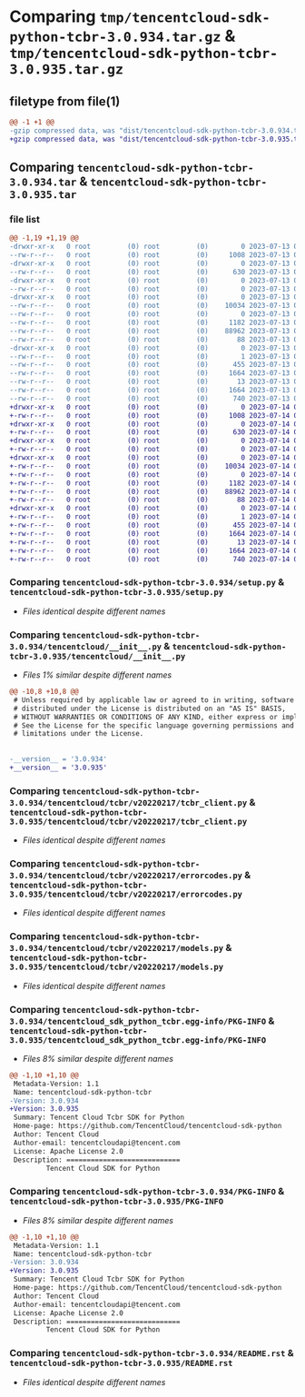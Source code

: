 # Comparing `tmp/tencentcloud-sdk-python-tcbr-3.0.934.tar.gz` & `tmp/tencentcloud-sdk-python-tcbr-3.0.935.tar.gz`

## filetype from file(1)

```diff
@@ -1 +1 @@
-gzip compressed data, was "dist/tencentcloud-sdk-python-tcbr-3.0.934.tar", last modified: Thu Jul 13 00:33:56 2023, max compression
+gzip compressed data, was "dist/tencentcloud-sdk-python-tcbr-3.0.935.tar", last modified: Fri Jul 14 00:39:01 2023, max compression
```

## Comparing `tencentcloud-sdk-python-tcbr-3.0.934.tar` & `tencentcloud-sdk-python-tcbr-3.0.935.tar`

### file list

```diff
@@ -1,19 +1,19 @@
-drwxr-xr-x   0 root         (0) root         (0)        0 2023-07-13 00:33:56.000000 tencentcloud-sdk-python-tcbr-3.0.934/
--rw-r--r--   0 root         (0) root         (0)     1008 2023-07-13 00:33:56.000000 tencentcloud-sdk-python-tcbr-3.0.934/setup.py
-drwxr-xr-x   0 root         (0) root         (0)        0 2023-07-13 00:33:56.000000 tencentcloud-sdk-python-tcbr-3.0.934/tencentcloud/
--rw-r--r--   0 root         (0) root         (0)      630 2023-07-13 00:33:56.000000 tencentcloud-sdk-python-tcbr-3.0.934/tencentcloud/__init__.py
-drwxr-xr-x   0 root         (0) root         (0)        0 2023-07-13 00:33:56.000000 tencentcloud-sdk-python-tcbr-3.0.934/tencentcloud/tcbr/
--rw-r--r--   0 root         (0) root         (0)        0 2023-07-13 00:33:56.000000 tencentcloud-sdk-python-tcbr-3.0.934/tencentcloud/tcbr/__init__.py
-drwxr-xr-x   0 root         (0) root         (0)        0 2023-07-13 00:33:56.000000 tencentcloud-sdk-python-tcbr-3.0.934/tencentcloud/tcbr/v20220217/
--rw-r--r--   0 root         (0) root         (0)    10034 2023-07-13 00:33:56.000000 tencentcloud-sdk-python-tcbr-3.0.934/tencentcloud/tcbr/v20220217/tcbr_client.py
--rw-r--r--   0 root         (0) root         (0)        0 2023-07-13 00:33:56.000000 tencentcloud-sdk-python-tcbr-3.0.934/tencentcloud/tcbr/v20220217/__init__.py
--rw-r--r--   0 root         (0) root         (0)     1182 2023-07-13 00:33:56.000000 tencentcloud-sdk-python-tcbr-3.0.934/tencentcloud/tcbr/v20220217/errorcodes.py
--rw-r--r--   0 root         (0) root         (0)    88962 2023-07-13 00:33:56.000000 tencentcloud-sdk-python-tcbr-3.0.934/tencentcloud/tcbr/v20220217/models.py
--rw-r--r--   0 root         (0) root         (0)       88 2023-07-13 00:33:56.000000 tencentcloud-sdk-python-tcbr-3.0.934/setup.cfg
-drwxr-xr-x   0 root         (0) root         (0)        0 2023-07-13 00:33:56.000000 tencentcloud-sdk-python-tcbr-3.0.934/tencentcloud_sdk_python_tcbr.egg-info/
--rw-r--r--   0 root         (0) root         (0)        1 2023-07-13 00:33:56.000000 tencentcloud-sdk-python-tcbr-3.0.934/tencentcloud_sdk_python_tcbr.egg-info/dependency_links.txt
--rw-r--r--   0 root         (0) root         (0)      455 2023-07-13 00:33:56.000000 tencentcloud-sdk-python-tcbr-3.0.934/tencentcloud_sdk_python_tcbr.egg-info/SOURCES.txt
--rw-r--r--   0 root         (0) root         (0)     1664 2023-07-13 00:33:56.000000 tencentcloud-sdk-python-tcbr-3.0.934/tencentcloud_sdk_python_tcbr.egg-info/PKG-INFO
--rw-r--r--   0 root         (0) root         (0)       13 2023-07-13 00:33:56.000000 tencentcloud-sdk-python-tcbr-3.0.934/tencentcloud_sdk_python_tcbr.egg-info/top_level.txt
--rw-r--r--   0 root         (0) root         (0)     1664 2023-07-13 00:33:56.000000 tencentcloud-sdk-python-tcbr-3.0.934/PKG-INFO
--rw-r--r--   0 root         (0) root         (0)      740 2023-07-13 00:33:56.000000 tencentcloud-sdk-python-tcbr-3.0.934/README.rst
+drwxr-xr-x   0 root         (0) root         (0)        0 2023-07-14 00:39:01.000000 tencentcloud-sdk-python-tcbr-3.0.935/
+-rw-r--r--   0 root         (0) root         (0)     1008 2023-07-14 00:39:01.000000 tencentcloud-sdk-python-tcbr-3.0.935/setup.py
+drwxr-xr-x   0 root         (0) root         (0)        0 2023-07-14 00:39:01.000000 tencentcloud-sdk-python-tcbr-3.0.935/tencentcloud/
+-rw-r--r--   0 root         (0) root         (0)      630 2023-07-14 00:39:01.000000 tencentcloud-sdk-python-tcbr-3.0.935/tencentcloud/__init__.py
+drwxr-xr-x   0 root         (0) root         (0)        0 2023-07-14 00:39:01.000000 tencentcloud-sdk-python-tcbr-3.0.935/tencentcloud/tcbr/
+-rw-r--r--   0 root         (0) root         (0)        0 2023-07-14 00:39:01.000000 tencentcloud-sdk-python-tcbr-3.0.935/tencentcloud/tcbr/__init__.py
+drwxr-xr-x   0 root         (0) root         (0)        0 2023-07-14 00:39:01.000000 tencentcloud-sdk-python-tcbr-3.0.935/tencentcloud/tcbr/v20220217/
+-rw-r--r--   0 root         (0) root         (0)    10034 2023-07-14 00:39:01.000000 tencentcloud-sdk-python-tcbr-3.0.935/tencentcloud/tcbr/v20220217/tcbr_client.py
+-rw-r--r--   0 root         (0) root         (0)        0 2023-07-14 00:39:01.000000 tencentcloud-sdk-python-tcbr-3.0.935/tencentcloud/tcbr/v20220217/__init__.py
+-rw-r--r--   0 root         (0) root         (0)     1182 2023-07-14 00:39:01.000000 tencentcloud-sdk-python-tcbr-3.0.935/tencentcloud/tcbr/v20220217/errorcodes.py
+-rw-r--r--   0 root         (0) root         (0)    88962 2023-07-14 00:39:01.000000 tencentcloud-sdk-python-tcbr-3.0.935/tencentcloud/tcbr/v20220217/models.py
+-rw-r--r--   0 root         (0) root         (0)       88 2023-07-14 00:39:01.000000 tencentcloud-sdk-python-tcbr-3.0.935/setup.cfg
+drwxr-xr-x   0 root         (0) root         (0)        0 2023-07-14 00:39:01.000000 tencentcloud-sdk-python-tcbr-3.0.935/tencentcloud_sdk_python_tcbr.egg-info/
+-rw-r--r--   0 root         (0) root         (0)        1 2023-07-14 00:39:01.000000 tencentcloud-sdk-python-tcbr-3.0.935/tencentcloud_sdk_python_tcbr.egg-info/dependency_links.txt
+-rw-r--r--   0 root         (0) root         (0)      455 2023-07-14 00:39:01.000000 tencentcloud-sdk-python-tcbr-3.0.935/tencentcloud_sdk_python_tcbr.egg-info/SOURCES.txt
+-rw-r--r--   0 root         (0) root         (0)     1664 2023-07-14 00:39:01.000000 tencentcloud-sdk-python-tcbr-3.0.935/tencentcloud_sdk_python_tcbr.egg-info/PKG-INFO
+-rw-r--r--   0 root         (0) root         (0)       13 2023-07-14 00:39:01.000000 tencentcloud-sdk-python-tcbr-3.0.935/tencentcloud_sdk_python_tcbr.egg-info/top_level.txt
+-rw-r--r--   0 root         (0) root         (0)     1664 2023-07-14 00:39:01.000000 tencentcloud-sdk-python-tcbr-3.0.935/PKG-INFO
+-rw-r--r--   0 root         (0) root         (0)      740 2023-07-14 00:39:01.000000 tencentcloud-sdk-python-tcbr-3.0.935/README.rst
```

### Comparing `tencentcloud-sdk-python-tcbr-3.0.934/setup.py` & `tencentcloud-sdk-python-tcbr-3.0.935/setup.py`

 * *Files identical despite different names*

### Comparing `tencentcloud-sdk-python-tcbr-3.0.934/tencentcloud/__init__.py` & `tencentcloud-sdk-python-tcbr-3.0.935/tencentcloud/__init__.py`

 * *Files 1% similar despite different names*

```diff
@@ -10,8 +10,8 @@
 # Unless required by applicable law or agreed to in writing, software
 # distributed under the License is distributed on an "AS IS" BASIS,
 # WITHOUT WARRANTIES OR CONDITIONS OF ANY KIND, either express or implied.
 # See the License for the specific language governing permissions and
 # limitations under the License.
 
 
-__version__ = '3.0.934'
+__version__ = '3.0.935'
```

### Comparing `tencentcloud-sdk-python-tcbr-3.0.934/tencentcloud/tcbr/v20220217/tcbr_client.py` & `tencentcloud-sdk-python-tcbr-3.0.935/tencentcloud/tcbr/v20220217/tcbr_client.py`

 * *Files identical despite different names*

### Comparing `tencentcloud-sdk-python-tcbr-3.0.934/tencentcloud/tcbr/v20220217/errorcodes.py` & `tencentcloud-sdk-python-tcbr-3.0.935/tencentcloud/tcbr/v20220217/errorcodes.py`

 * *Files identical despite different names*

### Comparing `tencentcloud-sdk-python-tcbr-3.0.934/tencentcloud/tcbr/v20220217/models.py` & `tencentcloud-sdk-python-tcbr-3.0.935/tencentcloud/tcbr/v20220217/models.py`

 * *Files identical despite different names*

### Comparing `tencentcloud-sdk-python-tcbr-3.0.934/tencentcloud_sdk_python_tcbr.egg-info/PKG-INFO` & `tencentcloud-sdk-python-tcbr-3.0.935/tencentcloud_sdk_python_tcbr.egg-info/PKG-INFO`

 * *Files 8% similar despite different names*

```diff
@@ -1,10 +1,10 @@
 Metadata-Version: 1.1
 Name: tencentcloud-sdk-python-tcbr
-Version: 3.0.934
+Version: 3.0.935
 Summary: Tencent Cloud Tcbr SDK for Python
 Home-page: https://github.com/TencentCloud/tencentcloud-sdk-python
 Author: Tencent Cloud
 Author-email: tencentcloudapi@tencent.com
 License: Apache License 2.0
 Description: ============================
         Tencent Cloud SDK for Python
```

### Comparing `tencentcloud-sdk-python-tcbr-3.0.934/PKG-INFO` & `tencentcloud-sdk-python-tcbr-3.0.935/PKG-INFO`

 * *Files 8% similar despite different names*

```diff
@@ -1,10 +1,10 @@
 Metadata-Version: 1.1
 Name: tencentcloud-sdk-python-tcbr
-Version: 3.0.934
+Version: 3.0.935
 Summary: Tencent Cloud Tcbr SDK for Python
 Home-page: https://github.com/TencentCloud/tencentcloud-sdk-python
 Author: Tencent Cloud
 Author-email: tencentcloudapi@tencent.com
 License: Apache License 2.0
 Description: ============================
         Tencent Cloud SDK for Python
```

### Comparing `tencentcloud-sdk-python-tcbr-3.0.934/README.rst` & `tencentcloud-sdk-python-tcbr-3.0.935/README.rst`

 * *Files identical despite different names*

